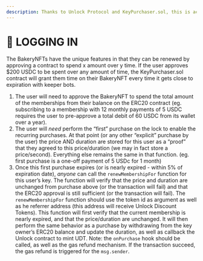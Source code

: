 ```yaml
---
description: Thanks to Unlock Protocol and KeyPurchaser.sol, this is actually possible!
---
```


# 🔌 LOGGING IN



The BakeryNFTs have the unique features in that they can be renewed by approving a contract to spend x amount over y time. If the user approves $200 USDC to be spent over any amount of time, the KeyPurchaser.sol contract will grant them time on their BakeryNFT every time it gets close to expiration with keeper bots.

1. The user will need to approve the BakeryNFT to spend the total amount of the memberships from their balance on the ERC20 contract (eg. subscribing to a membership with 12 monthly payments of 5 USDC requires the user to pre-approve a total debit of 60 USDC from its wallet over a year).
2. The user will _need_ perform the “first” purchase on the lock to enable the recurring purchases. At that point (or any other “explicit” purchase by the user) the price AND duration are stored for this user as a “proof” that they agreed to this price/duration (we may in fact store a price/second). Everything else remains the same in that function. (eg. first purchase is a one-off payment of 5 USDc for 1 month)
3. Once this first purchase expires (or is nearly expired - within 5% of expiration date), _anyone_ can call the `renewMembershipFor` function for this user’s key. The function will verify that the price and duration are unchanged from purchase above (or the transaction will fail) and that the ERC20 approval is still sufficient (or the transaction will fail). The `renewMembershipFor` function should use the token id as argument as well as he referrer address (this address will receive Unlock Discount Tokens). This function will first verify that the current membership is nearly expired, and that the price/duration are unchanged. It will then perform the same behavior as a purchase by withdrawing from the key owner’s ERC20 balance and update the duration, as well as callback the Unlock contract to mint UDT. Note: the `onPurchase` hook should be called, as well as the gas refund mechanism. If the transaction succeed, the gas refund is triggered for the `msg.sender`.

